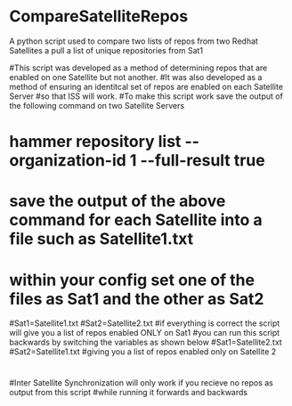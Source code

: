 # CompareSatelliteRepos
A python script used to compare two lists of repos from two Redhat Satellites a pull a list of unique repositories from Sat1

#This script was developed as a method of determining repos that are enabled on one Satellite but not another. 
#It was also developed as a method of ensuring an identitcal set of repos are enabled on each Satellite Server 
#so that ISS will work. 
#To make this script work save the output of the following command on two Satellite Servers
#
# hammer repository list --organization-id 1 --full-result true
#
# save the output of the above command for each Satellite into a file such as Satellite1.txt
#
# within your config set one of the files as Sat1 and the other as Sat2
#Sat1=Satellite1.txt
#Sat2=Satellite2.txt
#if everything is correct the script will give you a list of repos enabled ONLY on Sat1
#you can run this script backwards by switching the variables as shown below
#Sat1=Satellite2.txt
#Sat2=Satellite1.txt
#giving you a list of repos enabled only on Satellite 2
#
#
#Inter Satellite Synchronization will only work if you recieve no repos as output from this script
#while running it forwards and backwards 
#
